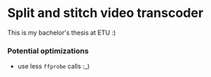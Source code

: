 # Split and stitch video transcoder
This is my bachelor's thesis at ETU :)


### Potential optimizations
- use less `ffprobe` calls :_)
